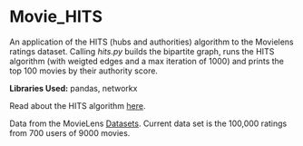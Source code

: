 # Movie_HITS
An application of the HITS (hubs and authorities) algorithm to the Movielens ratings dataset.
Calling *hits.py* builds the bipartite graph, runs the HITS algorithm (with weigted edges and a max iteration of 1000) and prints the top 100 movies by their authority score.

**Libraries Used:** pandas, networkx

Read about the HITS algorithm [here](https://en.wikipedia.org/wiki/HITS_algorithm).

Data from the MovieLens [Datasets](https://grouplens.org/datasets/movielens/).
Current data set is the 100,000 ratings from 700 users of 9000 movies.
